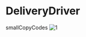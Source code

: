 # DeliveryDriver
smallCopyCodes
![1](https://user-images.githubusercontent.com/48788534/232292711-6c5f0e1a-81f8-4462-bcd4-bb4ec825b4a2.png)
